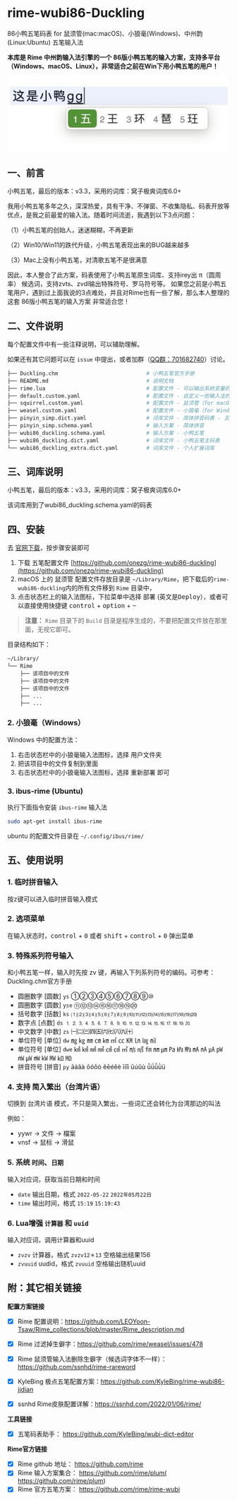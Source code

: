 # rime-wubi86-Duckling
86小鸭五笔码表 for 鼠须管(mac:macOS)、小狼毫(Windows)、中州韵(Linux:Ubuntu) 五笔输入法


<b>本库是 Rime 中州韵输入法引擎的一个 86版小鸭五笔的输入方案，支持多平台（Windows、macOS、Linux），非常适合之前在Win下用小鸭五笔的用户！</b>


<img width="500" src="https://github.com/onezg/images-for-github/blob/main/rime-wubi86-duckling/rime-duckling-pifu-macgreen.jpg">

## 一、前言
小鸭五笔，最后的版本：v3.3，采用的词库：窝子极爽词库6.0+

我用小鸭五笔多年之久，深深热爱，具有干净、不弹窗、不收集隐私、码表开放等优点，是我之前最爱的输入法。随着时间流逝，我遇到以下3点问题：

（1）小鸭五笔的创始人，迷迷糊糊，不再更新

（2）Win10/Win11的跌代升级，小鸭五笔表现出来的BUG越来越多

（3）Mac上没有小鸭五笔，对清歌五笔不是很满意

因此，本人整合了此方案，码表使用了小鸭五笔原生词库、支持irey出 π（圆周率） 候选词，支持zvts、zvdl输出特殊符号、罗马符号等。
如果您之前是小鸭五笔用户，遇到过上面我说的3点难处，并且对Rime也有一些了解，那么本人整理的这套 86版小鸭五笔的输入方案 非常适合您！


## 二、文件说明
每个配置文件中有一些注释说明，可以辅助理解。

如果还有其它问题可以在 `issue` 中提出，或者加群（[QQ群：701682740](https://qm.qq.com/cgi-bin/qm/qr?k=MGCxOwYp9GpwMe653vWpPqHmxiYCYM2r&jump_from=webapi)）讨论。

```bash
├── Duckling.chm                            # 小鸭五笔官方手册
├── README.md                               # 说明文档
├── rime.lua                                # 配置文件 - 可以输出系统变量的函数
├── default.custom.yaml                     # 配置文件 - 自定义一些输入法的功能：标点，二三候选等
├── squirrel.custom.yaml                    # 配置文件 - 鼠须管（for macOS）输入法候选词界面
├── weasel.custom.yaml                      # 配置文件 - 小狼毫（for Windows）输入法候选词界面
├── pinyin_simp.dict.yaml                   # 词库文件 - 简体拼音码表 - 五笔中拼音输入需要的
├── pinyin_simp.schema.yaml                 # 输入方案 - 简体拼音
├── wubi86_duckling.schema.yaml             # 输入方案 - 小鸭五笔
├── wubi86_duckling.dict.yaml               # 词库文件 - 小鸭五笔主码表
└── wubi86_duckling_extra.dict.yaml         # 词库文件 - 个人扩展词库
```

## 三、词库说明
小鸭五笔，最后的版本：v3.3，采用的词库：窝子极爽词库6.0+

该词库用到了wubi86_duckling.schema.yaml的码表

## 四、安装

去 [官网下载](https://rime.im/download/)，按步骤安装即可

1. 下载 五笔配置文件 [https://github.com/onezg/rime-wubi86-duckling](https://github.com/onezg/rime-wubi86-duckling)
2. macOS 上的 鼠须管 配置文件存放目录是 `~/Library/Rime`，把下载后的`rime-wubi86-duckling`内的所有文件移到 `Rime` 目录中，
3. 点击状态栏上的输入法图标，下拉菜单中选择 <kbd>部署</kbd> (英文是<kbd>Deploy</kbd>），或者可以直接使用快捷键 <kbd>control</kbd> + <kbd>option</kbd> + <kbd>~</kbd>

> **注意：** `Rime` 目录下的 `Build` 目录是程序生成的，不要把配置文件放在那里面，无视它即可。

目录结构如下：
```bash
~/Library/
└── Rime
    ├── 该项目中的文件
    ├── 该项目中的文件
    ├── 该项目中的文件
    ├── ...
    ├── ...
```


### 2. 小狼毫（Windows）

Windows 中的配置方法：
1. 右击状态栏中的小狼毫输入法图标，选择 <kbd>用户文件夹</kbd>
2. 把该项目中的文件复制到里面
3. 右击状态栏中的小狼毫输入法图标，选择 <kbd>重新部署</kbd> 即可


### 3. ibus-rime (Ubuntu)

执行下面指令安装 `ibus-rime` 输入法

```bash
sudo apt-get install ibus-rime
```

ubuntu 的配置文件目录在 `~/.config/ibus/rime/`

## 五、使用说明

### 1. 临时拼音输入
按<kbd>z</kbd>键可以进入临时拼音输入模式

### 2. 选项菜单
在输入状态时，<kbd>control</kbd> + <kbd>0</kbd> 或者 <kbd>shift</kbd> + <kbd>control</kbd> + <kbd>0</kbd> 弹出菜单

### 3. 特殊系列符号输入
和小鸭五笔一样，输入时先按 zv 键，再输入下列系列符号的编码。可参考：Duckling.chm官方手册

- 圆圈数字 [圆数]	`ys`	①②③④⑤⑥⑦⑧⑨⑩
- 圆圈数字 [圆数]	`yse`	⑪⑫⑬⑭⑮⑯⑰⑱⑲⑳
- 括号数字 [括数]	`ks`	⑴⑵⑶⑷⑸⑹⑺⑻⑼⑽⑾⑿⒀⒁⒂⒃⒄⒅⒆⒇
- 数字点   [点数]	`ds`	⒈⒉⒊⒋⒌⒍⒎⒏⒐⒑⒒⒓⒔⒕⒖⒗⒘⒙⒚⒛
- 中文数字 [中数]	`zs`	㈠㈡㈢㈣㈤㈥㈦㈧㈨㈩
- 单位符号 [单位]	`dw`	㎎ ㎏ ㎜ ㎝ ㎞ ㎡ ㏄ ㏎ ㏑ ㏒ ㏕
- 单位符号 [单位]	`dwe`	㎢ ㎦ ㎟ ㎣ ㎠ ㎤ ㎥ ㎧ ㎨ ㎙ ㎚ ㎛ ㎩ ㎪ ㎫ ㎃ ㎁ ㎂ ㎺ ㎻ ㎼ ㎽ ㎾ ㎿ ㏀ ㏁
- 拼音符号 [拼音]	`py`	āáǎà ōóǒò êēéěè īíǐì ūúǔù ǖǘǚǜü


### 4. 支持 简入繁出（台湾片语）
切换到 台湾片语 模式，不只是简入繁出，一些词汇还会转化为台湾那边的叫法

例如：
- yywr -> 文件 -> 檔案
- vnsf -> 鼠标 -> 滑鼠


### 5. 系统 `时间`、`日期`
输入对应词，获取当前日期和时间
- `date` 输出日期，格式 `2022-05-22` `2022年05月22日`
- `time` 输出时间，格式 `15:19` `15:19:43`

### 6. Lua增强 `计算器` 和 `uuid`
输入对应词，调用计算器和uuid
- `zvzv` 计算器，格式 `zvzv12＊13` 空格输出结果156
- `zvuuid` uudid，格式 `zvuuid` 空格输出随机uuid



## 附：其它相关链接

__配置方案链接__
- [x] Rime 配置说明：https://github.com/LEOYoon-Tsaw/Rime_collections/blob/master/Rime_description.md
- [x] Rime 过滤掉生僻字：https://github.com/rime/weasel/issues/478
- [x] Rime 鼠须管输入法删除生僻字（候选词字体不一样）：https://github.com/ssnhd/rime-rareword
- [x] KyleBing 极点五笔配置方案：https://github.com/KyleBing/rime-wubi86-jidian
- [x] ssnhd Rime皮肤配置详解：https://ssnhd.com/2022/01/06/rime/


__工具链接__
- [x] 五笔码表助手： https://github.com/KyleBing/wubi-dict-editor

__Rime官方链接__
- [x] Rime github 地址： https://github.com/rime
- [x] Rime 输入方案集合： https://github.com/rime/plum( https://github.com/rime/plum)
- [x] Rime 官方五笔方案： https://github.com/rime/rime-wubi 